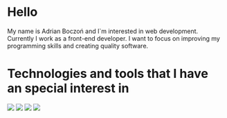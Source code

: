 # Hello 

My name is Adrian Boczoń and I`m interested in web development. Currently I work as a front-end developer. I want to focus on improving my programming skills and creating quality software.

# Technologies and tools that I have an special interest in

![](https://img.shields.io/badge/CODE-TYPESCRIPT-informational?style=flat&logo=<LOGO_NAME>&logoColor=black&color=white)
![](https://img.shields.io/badge/CODE-GOLANG-informational?style=flat&logo=<LOGO_NAME>&logoColor=black&color=white)
![](https://img.shields.io/badge/CODE-REACT-informational?style=flat&logo=<LOGO_NAME>&logoColor=black&color=white)
![](https://img.shields.io/badge/TOOLS-DOCKER-informational?style=flat&logo=<LOGO_NAME>&logoColor=black&color=white)
